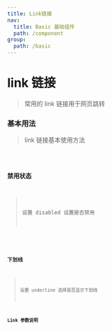 ```yaml
---
title: Link链接
nav:
  title: Basic 基础组件
  path: /component
group:
  path: /basic
---
```


# link 链接

> 常用的 link 链接用于网页跳转

### 基本用法

> link 链接基本使用方法

<code src="./demo/index1.tsx" />

### 禁用状态

> 设置 disabled 设置是否禁用

<code src="./demo/index2.tsx" />

### 下划线

> 设置 underline 选择是否显示下划线 <code src="./demo/index3.tsx" />

### Link 参数说明

<API />
